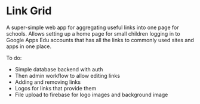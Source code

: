 # Link Grid

A super-simple web app for aggregating useful links into one page for schools. Allows setting up a home page for small children logging in to Google Apps Edu accounts that has all the links to commonly used sites and apps in one place.

To do:

- Simple database backend with auth
- Then admin workflow to allow editing links
- Adding and removing links
- Logos for links that provide them
- File upload to firebase for logo images and background image
